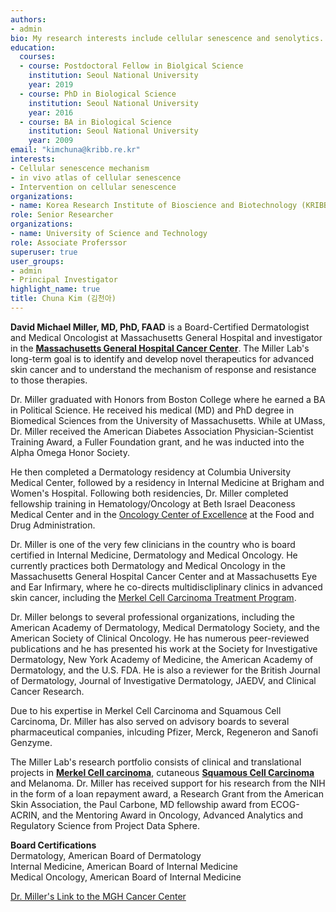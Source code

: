 ```yaml
---
authors:
- admin
bio: My research interests include cellular senescence and senolytics.
education:
  courses:
  - course: Postdoctoral Fellow in Biolgical Science
    institution: Seoul National University
    year: 2019
  - course: PhD in Biological Science
    institution: Seoul National University
    year: 2016
  - course: BA in Biological Science
    institution: Seoul National University
    year: 2009
email: "kimchuna@kribb.re.kr"
interests:
- Cellular senescence mechanism
- in vivo atlas of cellular senescence 
- Intervention on cellular senescence 
organizations:
- name: Korea Research Institute of Bioscience and Biotechnology (KRIBB)
role: Senior Researcher
organizations:
- name: University of Science and Technology
role: Associate Proferssor
superuser: true
user_groups:
- admin
- Principal Investigator
highlight_name: true
title: Chuna Kim (김천아)
---
```


**David Michael Miller, MD, PhD, FAAD** is a Board-Certified Dermatologist and Medical Oncologist at Massachusetts General Hospital and investigator in the [**Massachusetts General Hospital Cancer Center**](https://www.massgeneral.org/cancer-center). The Miller Lab's long-term goal is to identify and develop novel therapeutics for advanced skin cancer and to understand the mechanism of response and resistance to those therapies.   

Dr. Miller graduated with Honors from Boston College where he earned a BA in Political Science.  He received his medical (MD) and PhD degree in Biomedical Sciences from the University of Massachusetts.  While at UMass, Dr. Miller received the American Diabetes Association Physician-Scientist Training Award, a Fuller Foundation grant, and he was inducted into the Alpha Omega Honor Society. 

He then completed a Dermatology residency at Columbia University Medical Center, followed by a residency in Internal Medicine at Brigham and Women's Hospital. Following both residencies, Dr. Miller completed fellowship training in Hematology/Oncology at Beth Israel Deaconess Medical Center and in the [Oncology Center of Excellence](https://www.fda.gov/about-fda/scientific-internships-fellowships-trainees-and-non-us-citizens/oncology-center-excellence-fellows-program) at the Food and Drug Administration. 

Dr. Miller is one of the very few clinicians in the country who is board certified in Internal Medicine, Dermatology and Medical Oncology. He currently practices both Dermatology and Medical Oncology in the Massachusetts General Hospital Cancer Center and at Massachusetts Eye and Ear Infirmary, where he co-directs multidiscliplinary clinics in advanced skin cancer, including the [Merkel Cell Carcinoma Treatment Program](https://www.massgeneral.org/cancer-center/treatments-and-services/melanoma/merkel-cell-carcinoma).  

Dr. Miller belongs to several professional organizations, including the American Academy of Dermatology, Medical Dermatology Society, and the American Society of Clinical Oncology.  He has numerous peer-reviewed publications and he has presented his work at the Society for Investigative Dermatology, New York Academy of Medicine, the American Academy of Dermatology, and the U.S. FDA.  He is also a reviewer for the British Journal of Dermatology, Journal of Investigative Dermatology, JAEDV, and Clinical Cancer Research.

Due to his expertise in Merkel Cell Carcinoma and Squamous Cell Carcinoma, Dr. Miller has also served on advisory boards to several pharmaceutical companies, inlcuding Pfizer, Merck, Regeneron and Sanofi Genzyme.

The Miller Lab's research portfolio consists of clinical and translational projects in [**Merkel Cell carcinoma**](https://www.merkelcellcarcinoma.io), cutaneous [**Squamous Cell Carcinoma**](https://www.squamouscellcarcinoma.io) and Melanoma.  Dr. Miller has received support for his research from the NIH in the form of a loan repayment award, a Research Grant from the American Skin Association, the Paul Carbone, MD fellowship award from ECOG-ACRIN, and the Mentoring Award in Oncology, Advanced Analytics and Regulatory Science from Project Data Sphere. 

**Board Certifications**  
Dermatology, American Board of Dermatology  
Internal Medicine, American Board of Internal Medicine  
Medical Oncology, American Board of Internal Medicine  

[Dr. Miller's Link to the MGH Cancer Center](https://www.massgeneral.org/doctors/20354/david-miller)  